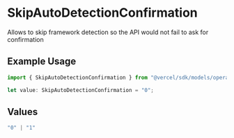 # SkipAutoDetectionConfirmation

Allows to skip framework detection so the API would not fail to ask for confirmation

## Example Usage

```typescript
import { SkipAutoDetectionConfirmation } from "@vercel/sdk/models/operations/createdeployment.js";

let value: SkipAutoDetectionConfirmation = "0";
```

## Values

```typescript
"0" | "1"
```